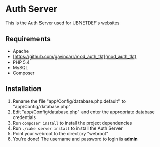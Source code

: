 Auth Server
========

This is the Auth Server used for UBNETDEF's websites

## Requirements

* Apache
* [https://github.com/gavincarr/mod_auth_tkt](mod_auth_tkt)
* PHP 5.4
* MySQL
* Composer

## Installation

1. Rename the file "app/Config/database.php.default" to "app/Config/database.php"
2. Edit "app/Config/database.php" and enter the appropriate database credentials
3. Run ```composer install``` to install the project dependencies
4. Run ```./cake server install``` to install the Auth Server
5. Point your webroot to the directory "webroot"
6. You're done! The username and password to login is __admin__
